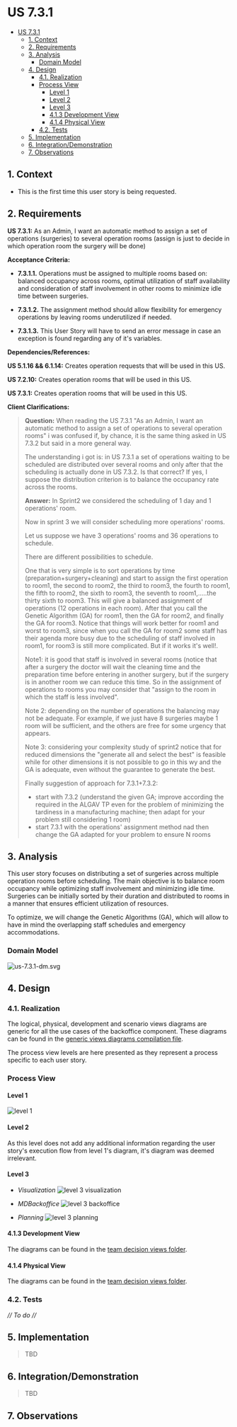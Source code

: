 # US 7.3.1

<!-- TOC -->
* [US 7.3.1](#us-731)
  * [1. Context](#1-context)
  * [2. Requirements](#2-requirements)
  * [3. Analysis](#3-analysis)
    * [Domain Model](#domain-model)
  * [4. Design](#4-design)
    * [4.1. Realization](#41-realization)
    * [Process View](#process-view)
      * [Level 1](#level-1)
      * [Level 2](#level-2)
      * [Level 3](#level-3)
      * [4.1.3 Development View](#413-development-view)
      * [4.1.4 Physical View](#414-physical-view)
    * [4.2. Tests](#42-tests)
  * [5. Implementation](#5-implementation)
  * [6. Integration/Demonstration](#6-integrationdemonstration)
  * [7. Observations](#7-observations)
<!-- TOC -->


## 1. Context

* This is the first time this user story is being requested.

## 2. Requirements

**US 7.3.1:** As an Admin, I want an automatic method to assign a set of operations (surgeries) to several operation rooms
(assign is just to decide in which operation room the surgery will be done)

**Acceptance Criteria:**

- **7.3.1.1.** Operations must be assigned to multiple rooms based on: balanced occupancy across rooms, optimal utilization
of staff availability and consideration of staff involvement in other rooms to minimize idle time between surgeries.

- **7.3.1.2.** The assignment method should allow flexibility for emergency operations by leaving rooms underutilized if needed.

- **7.3.1.3.** This User Story will have to send an error message in case an exception is found regarding any of it's variables.

**Dependencies/References:**

**US 5.1.16 && 6.1.14:** Creates operation requests that will be used in this US.

**US 7.2.10:** Creates operation rooms that will be used in this US.

**US 7.3.1:** Creates operation rooms that will be used in this US.

**Client Clarifications:**

> **Question:** When reading the US 7.3.1 "As an Admin, I want an automatic method to assign a set of operations to several
> operation rooms" i was confused if, by chance, it is the same thing asked in US 7.3.2 but said in a more general way.
> 
> The understanding i got is: in US 7.3.1 a set of operations waiting to be scheduled are distributed over several rooms
> and only after that the scheduling is actually done in US 7.3.2. Is that correct? If yes, I suppose the distribution
> criterion is to balance the occupancy rate across the rooms.
>
> **Answer:** In Sprint2 we considered the scheduling of 1 day and 1 operations' room.
>
> Now in sprint 3 we will consider scheduling more operations' rooms.
>
> Let us suppose we have 3 operations' rooms and 36 operations to schedule.
>
> There are different possibilities to schedule.
>
> One that is very simple is to sort operations by time (preparation+surgery+cleaning) and start to assign the first 
> operation to room1, the second to room2, the third to room3, the fourth to room1, the fifth to room2, the sixth to 
> room3, the seventh to room1,.....the thirty sixth to room3. This will give a balanced assignment of operations 
> (12 operations in each room). After that you call the Genetic Algorithm (GA) for room1, then the GA for room2, and 
> finally the GA for room3. Notice that things will work better for room1 and worst to room3, since when you call the 
> GA for room2 some staff has their agenda more busy due to the scheduling of staff involved in room1, for room3 is 
> still more complicated. But if it works it's well!.
>
> Note1: it is good that staff is involved in several rooms (notice that after a surgery the doctor will wait the 
> cleaning time and the preparation time before entering in another surgery, but if the surgery is in another room we 
> can reduce this time. So in the assignment of operations to rooms you may consider that "assign to the room in which 
> the staff is less involved".
>
> Note 2: depending on the number of operations the balancing may not be adequate. For example, if we just have 8 
> surgeries maybe 1 room will be sufficient, and the others are free for some urgency that appears.
>
> Note 3: considering your complexity study of sprint2 notice that for reduced dimensions the "generate all and select 
> the best" is feasible while for other dimensions it is not possible to go in this wy and the GA is adequate, even 
> without the guarantee to generate the best.
>
> Finally suggestion of approach for 7.3.1+7.3.2:
> - start with 7.3.2 (understand the given GA; improve according the required in the ALGAV TP even for the problem of 
> minimizing the tardiness in a manufacturing machine; then adapt for your problem still considering 1 room)
> - start 7.3.1 with the operations' assignment method nad then change the GA adapted for your problem to ensure N rooms


## 3. Analysis

This user story focuses on distributing a set of surgeries across multiple operation rooms before scheduling. The main 
objective is to balance room occupancy while optimizing staff involvement and minimizing idle time. Surgeries can be 
initially sorted by their duration and distributed to rooms in a manner that ensures efficient utilization of resources.

To optimize, we will change the Genetic Algorithms (GA), which will allow to have in mind the overlapping staff schedules
and emergency accommodations.


### Domain Model

![us-7.3.1-dm.svg](diagrams/dm/us-7.3.1-dm.svg)

## 4. Design

### 4.1. Realization

The logical, physical, development and scenario views diagrams are generic for all the use cases of the backoffice component.
These diagrams can be found in the [generic views diagrams compilation file](../team-decisions/views/general-views.md).

The process view levels are here presented as they represent a process specific to each user story.

### Process View

#### Level 1

![level 1](./Process_View/Level-1/us7.3.1-process-view-lvl1.svg)

#### Level 2

As this level does not add any additional information regarding the user story's execution flow from level 1's diagram, 
it's diagram was deemed irrelevant.

#### Level 3

- _Visualization_
![level 3 visualization](./Process_View/Level-3/us7.3.1-process-view-visualization-lvl3.svg)

- _MDBackoffice_
![level 3 backoffice](./Process_View/Level-3/us7.3.1-process-view-lvl3.svg)

- _Planning_
![level 3 planning](./Process_View/Level-3/us7.3.1-process-view-planning-lvl3.svg)

#### 4.1.3 Development View

The diagrams can be found in the [team decision views folder](../team-decisions/views/general-views.md#3-development-view).

#### 4.1.4 Physical View

The diagrams can be found in the [team decision views folder](../team-decisions/views/general-views.md#4-physical-view).


### 4.2. Tests

_// To do //_


## 5. Implementation

> TBD

## 6. Integration/Demonstration

> TBD

## 7. Observations
